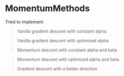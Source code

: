 # MomentumMethods

Tried to implement:

> Vanilla gradient descent with constant alpha

> Vanilla gradient descent with optimized alpha

> Momentum descent with constant alpha and beta 

> Momentum descent with optimized alpha and beta 

> Gradient descent with a better direction
